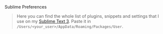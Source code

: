 Sublime Preferences

> Here you can find the whole list of plugins, snippets and settings that I use on my [Sublime Text 3](http://www.sublimetext.com/3). Paste it in `/Users/<your_user>/AppData/Roaming/Packages/User`.
